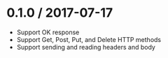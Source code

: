 0.1.0 / 2017-07-17
==================
- Support OK response
- Support Get, Post, Put, and Delete HTTP methods
- Support sending and reading headers and body
